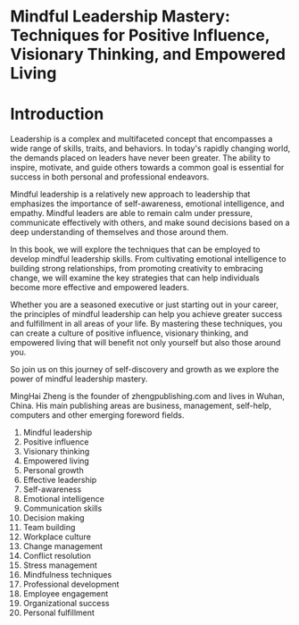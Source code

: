 # Mindful Leadership Mastery: Techniques for Positive Influence, Visionary Thinking, and Empowered Living

# Introduction

Leadership is a complex and multifaceted concept that encompasses a wide range of skills, traits, and behaviors. In today's rapidly changing world, the demands placed on leaders have never been greater. The ability to inspire, motivate, and guide others towards a common goal is essential for success in both personal and professional endeavors.

Mindful leadership is a relatively new approach to leadership that emphasizes the importance of self-awareness, emotional intelligence, and empathy. Mindful leaders are able to remain calm under pressure, communicate effectively with others, and make sound decisions based on a deep understanding of themselves and those around them.

In this book, we will explore the techniques that can be employed to develop mindful leadership skills. From cultivating emotional intelligence to building strong relationships, from promoting creativity to embracing change, we will examine the key strategies that can help individuals become more effective and empowered leaders.

Whether you are a seasoned executive or just starting out in your career, the principles of mindful leadership can help you achieve greater success and fulfillment in all areas of your life. By mastering these techniques, you can create a culture of positive influence, visionary thinking, and empowered living that will benefit not only yourself but also those around you.

So join us on this journey of self-discovery and growth as we explore the power of mindful leadership mastery.

MingHai Zheng is the founder of zhengpublishing.com and lives in Wuhan, China. His main publishing areas are business, management, self-help, computers and other emerging foreword fields.



1. Mindful leadership
2. Positive influence
3. Visionary thinking
4. Empowered living
5. Personal growth
6. Effective leadership
7. Self-awareness
8. Emotional intelligence
9. Communication skills
10. Decision making
11. Team building
12. Workplace culture
13. Change management
14. Conflict resolution
15. Stress management
16. Mindfulness techniques
17. Professional development
18. Employee engagement
19. Organizational success
20. Personal fulfillment

